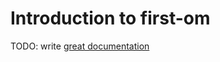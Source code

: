 # Introduction to first-om

TODO: write [great documentation](http://jacobian.org/writing/great-documentation/what-to-write/)
